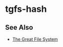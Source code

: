 # tgfs-hash

## See Also
* [The Great File System](https://github.com/reiver/the-great-file-system)
